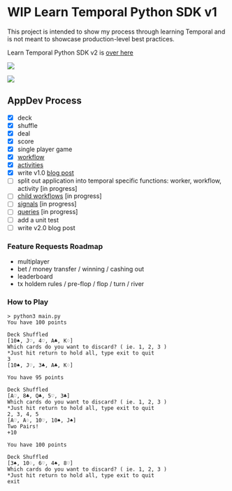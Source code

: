 # WIP Learn Temporal Python SDK v1
This project is intended to show my process through learning Temporal and is not meant to showcase production-level best practices.

Learn Temporal Python SDK v2 is [over here](https://github.com/rainleander/learn-temporal-python-SDK-v2)

![](https://github.com/rainleander/learn-temporal-pythonSDK/blob/main/Studio_Project.gif)

![](https://github.com/rainleander/learn-temporal-pythonSDK/blob/main/Poker_Screen_Caps%20(3).gif)

## AppDev Process
- [x] deck
- [x] shuffle
- [x] deal
- [x] score
- [x] single player game 
- [x] [workflow](https://docs.temporal.io/application-development/foundations) 
- [x] [activities](https://docs.temporal.io/application-development/features) 
- [x] write v1.0 [blog post](https://temporal.io/blog/python-sdk-your-first-application)
- [ ] split out application into temporal specific functions: worker, workflow, activity [in progress]
- [ ] [child workflows](https://docs.temporal.io/workflows#child-workflow) [in progress]
- [ ] [signals](https://docs.temporal.io/concepts/what-is-a-signal/) [in progress]
- [ ] [queries](https://docs.temporal.io/concepts/what-is-a-query/) [in progress]
- [ ] add a unit test
- [ ] write v2.0 blog post

### Feature Requests Roadmap
- multiplayer
- bet / money transfer / winning / cashing out
- leaderboard
- tx holdem rules / pre-flop / flop / turn / river

### How to Play
~~~
> python3 main.py
You have 100 points

Deck Shuffled
[10♠, J♡, 4♡, A♣, K♢]
Which cards do you want to discard? ( ie. 1, 2, 3 )
*Just hit return to hold all, type exit to quit
3
[10♠, J♡, 3♣, A♣, K♢]

You have 95 points

Deck Shuffled
[A♡, 8♣, Q♣, 5♡, 3♣]
Which cards do you want to discard? ( ie. 1, 2, 3 )
*Just hit return to hold all, type exit to quit
2, 3, 4, 5
[A♡, A♢, 10♡, 10♠, J♠]
Two Pairs!
+10

You have 100 points

Deck Shuffled
[3♠, 10♢, 6♡, 4♠, 8♡]
Which cards do you want to discard? ( ie. 1, 2, 3 )
*Just hit return to hold all, type exit to quit
exit
~~~
